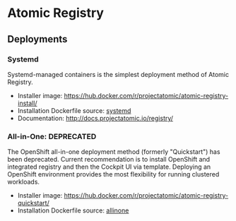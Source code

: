 # Atomic Registry

## Deployments

### Systemd

Systemd-managed containers is the simplest deployment method of Atomic Registry.

* Installer image: https://hub.docker.com/r/projectatomic/atomic-registry-install/
* Installation Dockerfile source: [systemd](systemd/)
* Documentation: http://docs.projectatomic.io/registry/

### All-in-One: DEPRECATED

The OpenShift all-in-one deployment method (formerly "Quickstart") has been deprecated. Current recommendation is to install OpenShift and integrated registry and then the Cockpit UI via template. Deploying an OpenShift environment provides the most flexibility for running clustered workloads.

* Installer image: https://hub.docker.com/r/projectatomic/atomic-registry-quickstart/
* Installation Dockerfile source: [allinone](allinone/)
